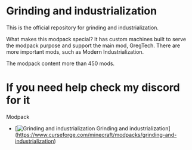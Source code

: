 # Grinding and industrialization

This is the official repository for grinding and industrialization.

What makes this modpack special? It has custom machines built to serve the modpack purpose and support the main mod, GregTech. There are more important mods, such as Modern Industrialization.

The modpack content more than 450 mods.

# If you need help check my discord for it

Modpack

+ [![Grinding and industrialization](http://cf.way2muchnoise.eu/1339194.svg) Grinding and industrialization] (https://www.curseforge.com/minecraft/modpacks/grinding-and-industrialization)
